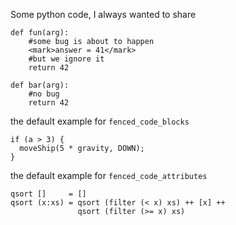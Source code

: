 Some python code, I always wanted to share

```
def fun(arg):
    #some bug is about to happen
    <mark>answer = 41</mark>
    #but we ignore it
    return 42
```

``` {.python}
def bar(arg):
    #no bug
    return 42
```

the default example for `fenced_code_blocks`

~~~~~~~
if (a > 3) {
  moveShip(5 * gravity, DOWN);
}
~~~~~~~

the default example for `fenced_code_attributes`

~~~~ {#mycode .haskell .numberLines startFrom="100"}
qsort []     = []
qsort (x:xs) = qsort (filter (< x) xs) ++ [x] ++
               qsort (filter (>= x) xs)
~~~~
